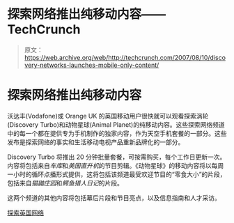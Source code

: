 # 探索网络推出纯移动内容——TechCrunch

> 原文：<https://web.archive.org/web/http://techcrunch.com/2007/08/10/discovery-networks-launches-mobile-only-content/>

# 探索网络推出纯移动内容

沃达丰(Vodafone)或 Orange UK 的英国移动用户很快就可以观看探索涡轮(Discovery Turbo)和动物星球(Animal Planet)的纯移动内容。这些探索网络频道中的每一个都在提供专为手机制作的独家内容，作为天空手机套餐的一部分。这些发布是探索网络的事实和生活移动电视产品重新品牌化的一部分。

Discovery Turbo 将推出 20 分钟批量套餐，可按需购买，每个工作日更新一次。内容将包括来自*车库*和*美国直升机*的节目剪辑。《动物星球》的移动内容将以每周一小时的循环点播形式提供，这将包括该频道最受欢迎节目的“零食大小”的片段，包括来自*猫鼬庄园*和*鳄鱼猎人日记*的片段。

这两个频道的其他内容将包括幕后片段和节目亮点，以及信息指南和人才采访。

[探索英国网络](https://web.archive.org/web/20201125145043/http://www.discoverychannel.co.uk/_home/index.shtml)